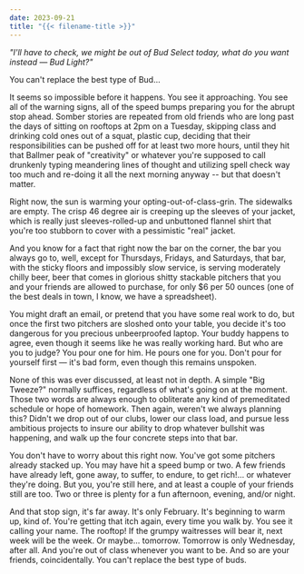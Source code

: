 ```yaml
---
date: 2023-09-21
title: "{{< filename-title >}}"
---
```



*"I'll have to check, we might be out of Bud Select today, what do you want instead — Bud Light?"*

You can't replace the best type of Bud...

It seems so impossible before it happens. You see it approaching. You see all of the warning signs, all of the speed bumps preparing you for the abrupt stop ahead. Somber stories are repeated from old friends who are long past the days of sitting on rooftops at 2pm on a Tuesday, skipping class and drinking cold ones out of a squat, plastic cup, deciding that their responsibilities can be pushed off for at least two more hours, until they hit that Ballmer peak of "creativity" or whatever you're supposed to call drunkenly typing meandering lines of thought and utilizing spell check way too much and re-doing it all the next morning anyway -- but that doesn't matter.

Right now, the sun is warming your opting-out-of-class-grin. The sidewalks are empty. The crisp 46 degree air is creeping up the sleeves of your jacket, which is really just sleeves-rolled-up and unbuttoned flannel shirt that you're too stubborn to cover with a pessimistic "real" jacket. 

And you know for a fact that right now the bar on the corner, the bar you always go to, well, except for Thursdays, Fridays, and Saturdays, that bar, with the sticky floors and impossibly slow service, is serving moderately chilly beer, beer that comes in glorious shitty stackable pitchers that you and your friends are allowed to purchase, for only $6 per 50 ounces (one of the best deals in town, I know, we have a spreadsheet).

You might draft an email, or pretend that you have some real work to do, but once the first two pitchers are sloshed onto your table, you decide it's too dangerous for you precious unbeerproofed laptop. Your buddy happens to agree, even though it seems like he was really working hard. But who are you to judge? You pour one for him. He pours one for you. Don't pour for yourself first — it's bad form, even though this remains unspoken.

None of this was ever discussed, at least not in depth. A simple "Big Tweeze?" normally suffices, regardless of what's going on at the moment. Those two words are always enough to obliterate any kind of premeditated schedule or hope of homework. Then again, weren't we always planning this? Didn't we drop out of our clubs, lower our class load, and pursue less ambitious projects to insure our ability to drop whatever bullshit was happening, and walk up the four concrete steps into that bar. 

You don't have to worry about this right now. You've got some pitchers already stacked up. You may have hit a speed bump or two. A few friends have already left, gone away, to suffer, to endure, to get rich!... or whatever they're doing. But you, you're still here, and at least a couple of your friends still are too. Two or three is plenty for a fun afternoon, evening, and/or night.

And that stop sign, it's far away. It's only February. It's beginning to warm up, kind of. You're getting that itch again, every time you walk by. You see it calling your name. The rooftop! If the grumpy waitresses will bear it, next week will be the week. Or maybe... tomorrow. Tomorrow is only Wednesday, after all. And you're out of class whenever you want to be. And so are your friends, coincidentally. You can't replace the best type of buds.